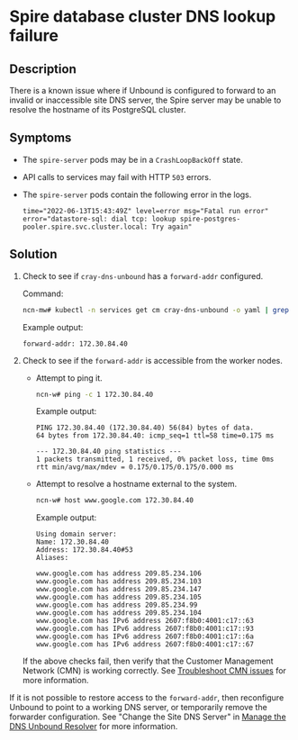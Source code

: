 # Spire database cluster DNS lookup failure

## Description

There is a known issue where if Unbound is configured to forward to an invalid or inaccessible site DNS server, the Spire server may be unable to resolve the hostname of its PostgreSQL cluster.

## Symptoms

* The `spire-server` pods may be in a `CrashLoopBackOff` state.
* API calls to services may fail with HTTP `503` errors.
* The `spire-server` pods contain the following error in the logs.

  ```text
  time="2022-06-13T15:43:49Z" level=error msg="Fatal run error" error="datastore-sql: dial tcp: lookup spire-postgres-pooler.spire.svc.cluster.local: Try again"
  ```

## Solution

1. Check to see if `cray-dns-unbound` has a `forward-addr` configured.

   Command:

   ```bash
   ncn-mw# kubectl -n services get cm cray-dns-unbound -o yaml | grep forward-addr
   ```

   Example output:

   ```text  
   forward-addr: 172.30.84.40
   ```

2. Check to see if the `forward-addr` is accessible from the worker nodes.

   * Attempt to ping it.

     ```bash
     ncn-w# ping -c 1 172.30.84.40
     ```

     Example output:

     ```text
     PING 172.30.84.40 (172.30.84.40) 56(84) bytes of data.
     64 bytes from 172.30.84.40: icmp_seq=1 ttl=58 time=0.175 ms
     
     --- 172.30.84.40 ping statistics ---
     1 packets transmitted, 1 received, 0% packet loss, time 0ms
     rtt min/avg/max/mdev = 0.175/0.175/0.175/0.000 ms
     ```

   * Attempt to resolve a hostname external to the system.

     ```bash
     ncn-w# host www.google.com 172.30.84.40
     ```

     Example output:

     ```text
     Using domain server:
     Name: 172.30.84.40
     Address: 172.30.84.40#53
     Aliases:
     
     www.google.com has address 209.85.234.106
     www.google.com has address 209.85.234.103
     www.google.com has address 209.85.234.147
     www.google.com has address 209.85.234.105
     www.google.com has address 209.85.234.99
     www.google.com has address 209.85.234.104
     www.google.com has IPv6 address 2607:f8b0:4001:c17::63
     www.google.com has IPv6 address 2607:f8b0:4001:c17::93
     www.google.com has IPv6 address 2607:f8b0:4001:c17::6a
     www.google.com has IPv6 address 2607:f8b0:4001:c17::67
     ```

   If the above checks fail, then verify that the Customer Management Network \(CMN\) is working correctly. See [Troubleshoot CMN issues](../../operations/network/customer_accessible_networks/Troubleshoot_CMN_Issues.md) for more information.

If it is not possible to restore access to the `forward-addr`, then reconfigure Unbound to point to a working DNS server, or temporarily remove the forwarder configuration.
See "Change the Site DNS Server" in [Manage the DNS Unbound Resolver](../../operations/network/dns/Manage_the_DNS_Unbound_Resolver.md) for more information.
